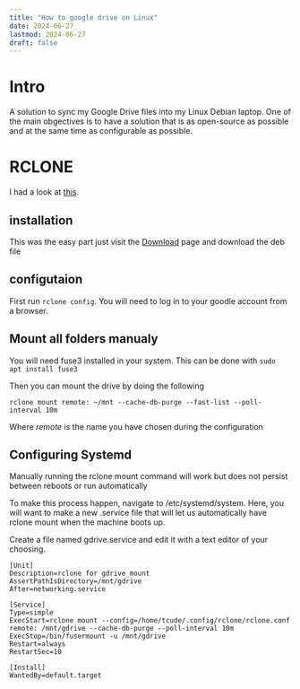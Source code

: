 ```yaml
---
title: "How to google drive on Linux"
date: 2024-06-27
lastmod: 2024-06-27
draft: false
---
```


# Intro

A solution to sync my Google Drive files into my Linux Debian laptop. One of the main obgectives is to have a solution that is as open-source as possible and at the same time as configurable as possible.

# RCLONE
I had a look at [this](https://rclone.org/). 

## installation
This was the easy part just visit the [Download](https://rclone.org/downloads/) page and download the deb file

## configutaion
First run `rclone config`. You will need to log in to your goodle account from a browser.

## Mount all folders manualy
You will need fuse3 installed in your system. This can be done with `sudo apt install fuse3`

Then you can mount the drive by doing the following
```
rclone mount remote: ~/mnt --cache-db-purge --fast-list --poll-interval 10m
```

Where _remote_ is the name you have chosen during the configuration

## Configuring Systemd

Manually running the rclone mount command will work but does not persist between reboots or run automatically

To make this process happen, navigate to /etc/systemd/system.  Here, you will want to make a new .service file that will let us automatically have rclone mount when the machine boots up.

Create a file named gdrive.service and edit it with a text editor of your choosing.

```
[Unit]
Description=rclone for gdrive_mount
AssertPathIsDirectory=/mnt/gdrive
After=networking.service

[Service]
Type=simple
ExecStart=rclone mount --config=/home/tcude/.config/rclone/rclone.conf remote: /mnt/gdrive --cache-db-purge --poll-interval 10m
ExecStop=/bin/fusermount -u /mnt/gdrive
Restart=always
RestartSec=10

[Install]
WantedBy=default.target
```

